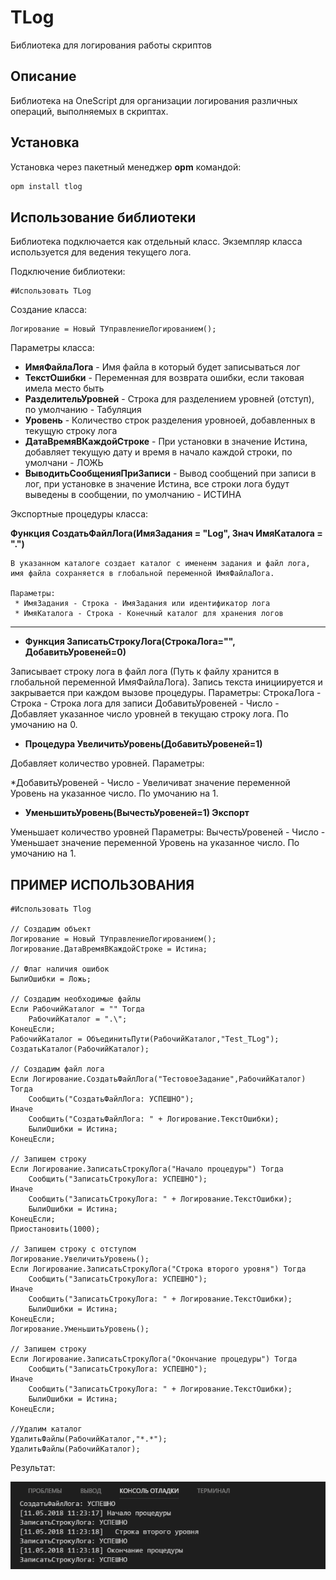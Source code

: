 # TLog
Библиотека для логирования работы скриптов

## Описание
Библиотека на OneScript для организации логирования различных операций, выполняемых в скриптах.

## Установка 

Установка через пакетный менеджер **opm** командой:

``` cmd
opm install tlog
```

## Использование библиотеки

Библиотека подключается как отдельный класс. Экземпляр класса используется для ведения текущего лога.

Подключение библиотеки:
``` bsl
#Использовать TLog
```

Создание класса:
``` bsl
Логирование = Новый ТУправлениеЛогированием();
```

Параметры класса:
* **ИмяФайлаЛога** - Имя файла в который будет записываться лог
* **ТекстОшибки** - Переменная для возврата ошибки, если таковая имела место быть
* **РазделительУровней** - Строка для разделением уровней (отступ), по умолчанию - Табуляция
* **Уровень** - Количество строк разделения уровноей, добавленных в текущую строку лога
* **ДатаВремяВКаждойСтроке** - При установки в значение Истина, добавляет текущую дату и время в начало каждой строки, по умолчани - ЛОЖЬ
* **ВыводитьСообщенияПриЗаписи** - Вывод сообщений при записи в лог, при установке в значение Истина, все строки лога будут выведены в сообщении, по умолчанию - ИСТИНА

Экспортные процедуры класса:

**Функция СоздатьФайлЛога(ИмяЗадания = "Log", Знач ИмяКаталога = ".")**

    В указанном каталоге создает каталог с имененм задания и файл лога, имя файла сохраняется в глобальной переменной ИмяФайлаЛога. 
    
    Параметры:
     * ИмяЗадания - Строка - ИмяЗадания или идентификатор лога
     * ИмяКаталога - Строка - Конечный каталог для хранения логов
 
***

* **Функция ЗаписатьСтрокуЛога(СтрокаЛога="", ДобавитьУровеней=0)**

Записывает строку лога в файл лога (Путь к файлу хранится в глобальной переменной ИмяФайлаЛога). Запись текста инициируется и закрывается при каждом вызове процедуры.
Параметры:
    СтрокаЛога - Строка - Строка лога для записи
    ДобавитьУровеней - Число - Добавляет указанное число уровней в текущаю строку лога. По умочанию на 0.

* **Процедура УвеличитьУровень(ДобавитьУровеней=1)**

Добавляет количество уровней. Параметры:

*ДобавитьУровеней - Число - Увеличиват значение переменной Уровень на указанное число. По умочанию на 1.

* **УменьшитьУровень(ВычестьУровеней=1) Экспорт**

Уменьшает количество уровней 
Параметры:
    ВычестьУровеней - Число - Уменьшает значение переменной Уровень на указанное число. По умочанию на 1.

## ПРИМЕР ИСПОЛЬЗОВАНИЯ

``` bsl
#Использовать Tlog 

// Создадим объект
Логирование = Новый ТУправлениеЛогированием();
Логирование.ДатаВремяВКаждойСтроке = Истина; 

// Флаг наличия ошибок
БылиОшибки = Ложь;

// Создадим необходимые файлы
Если РабочийКаталог = "" Тогда
    РабочийКаталог = ".\";
КонецЕсли;
РабочийКаталог = ОбъединитьПути(РабочийКаталог,"Test_TLog");
СоздатьКаталог(РабочийКаталог);

// Создадим файл лога
Если Логирование.СоздатьФайлЛога("ТестовоеЗадание",РабочийКаталог) Тогда
    Сообщить("СоздатьФайлЛога: УСПЕШНО");
Иначе
    Сообщить("СоздатьФайлЛога: " + Логирование.ТекстОшибки);
    БылиОшибки = Истина;
КонецЕсли;

// Запишем строку
Если Логирование.ЗаписатьСтрокуЛога("Начало процедуры") Тогда
    Сообщить("ЗаписатьСтрокуЛога: УСПЕШНО");
Иначе
    Сообщить("ЗаписатьСтрокуЛога: " + Логирование.ТекстОшибки);
    БылиОшибки = Истина;
КонецЕсли;
Приостановить(1000);

// Запишем строку с отступом
Логирование.УвеличитьУровень();
Если Логирование.ЗаписатьСтрокуЛога("Строка второго уровня") Тогда
    Сообщить("ЗаписатьСтрокуЛога: УСПЕШНО");
Иначе
    Сообщить("ЗаписатьСтрокуЛога: " + Логирование.ТекстОшибки);
    БылиОшибки = Истина;
КонецЕсли;
Логирование.УменьшитьУровень();

// Запишем строку
Если Логирование.ЗаписатьСтрокуЛога("Окончание процедуры") Тогда
    Сообщить("ЗаписатьСтрокуЛога: УСПЕШНО");
Иначе
    Сообщить("ЗаписатьСтрокуЛога: " + Логирование.ТекстОшибки);
    БылиОшибки = Истина;
КонецЕсли;

//Удалим каталог
УдалитьФайлы(РабочийКаталог,"*.*");
УдалитьФайлы(РабочийКаталог);

```

Результат:

<img src="https://github.com/Tavalik/TLog/blob/master/Screenshots/TLog1.png" alt="Скриншот1">

